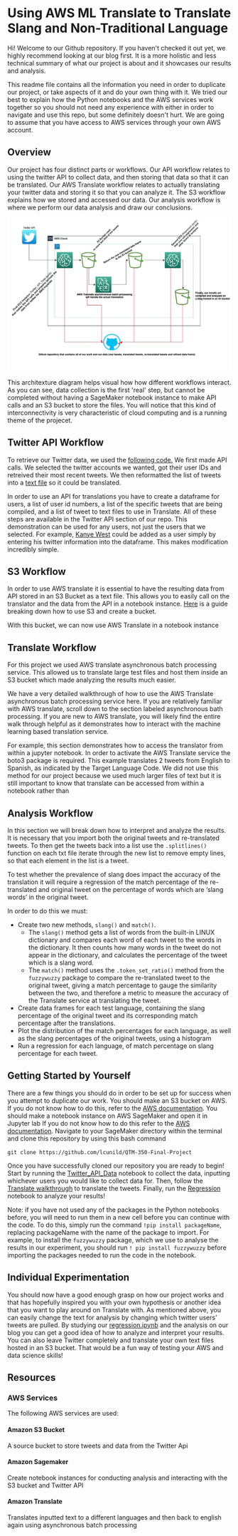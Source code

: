 # Using AWS ML Translate to Translate Slang and Non-Traditional Language
Hi! Welcome to our Github repository. If you haven't checked it out yet, we highly recommend looking at our blog first. It is a more holistic and less technical summary of what our project is about and it showcases our results and analysis. 

This readme file contains all the information you need in order to duplicate our project, or take aspects of it and do your own thing with it. We tried our best to explain how the Python notebooks and the AWS services work together so you should not need any experience with either in order to navigate and use this repo, but some definitely doesn't hurt. We are going to assume that you have access to AWS services through your own AWS account.

## Overview 

Our project has four distinct parts or workflows. Our API workflow relates to using the twitter API to collect data, and then storing that data so that it can be translated. Our AWS Translate workflow relates to actually translating your twitter data and storing it so that you can analyze it. The S3 workflow explains how we stored and accessed our data. Our analysis workflow is where we perform our data analysis and draw our conclusions. 


![Architexture Diagram](https://github.com/lcunild/QTM-350-Final-Project/blob/d158cc946c03de1de535a30bb2c1bbb3a0eb7919/Architecture%20Design%20Diagram.jpg)

This architexture diagram helps visual how how different workflows interact. As you can see, data collection is the first 'real' step, but cannot be completed without having a SageMaker notebook instance to make API calls and an S3 bucket to store the files. You will notice that this kind of interconnectivity is very characteristic of cloud computing and is a running theme of the projecet. 

## Twitter API Workflow 
To retrieve our Twitter data, we used the [following code.](https://github.com/lcunild/QTM-350-Final-Project/blob/main/Data/Twitter_API_Data.ipynb) We first made API calls. We selected the twitter accounts we wanted, got their user IDs and retreived their most recent tweets. We then reformatted the list of tweets into a [text file](https://github.com/lcunild/QTM-350-Final-Project/blob/main/Data/TwitterData.txt) so it could be translated.


In order to use an API for translations you have to create a dataframe for users, a list of user id numbers, a list of the specific tweets that are being compiled, and a list of tweet to text files to use in Translate. All of these steps are available in the Twitter API section of our repo. This demonstration can be used for any users, not just the users that we selected. For example, [Kanye West](https://twitter.com/kanyewest) could be added as a user simply by entering his twitter information into the dataframe. This makes modification incredibly simple.

## S3 Workflow

In order to use AWS translate it is essential to have the resulting data from API stored in an S3 Bucket as a text file. This allows you to easily call on the translator and the data from the API in a notebook instance. [Here](https://docs.aws.amazon.com/AmazonS3/latest/userguide/create-bucket-overview.html) is a guide breaking down how to use S3 and create a bucket.

With this bucket, we can now use AWS Translate in a notebook instance 

## Translate Workflow 


For this project we used AWS translate asynchronous batch processing service. This allowed us to translate large test files and host them inside an S3 bucket which made analyzing the results much easier.

 We have a very detailed walkthrough of how to use the AWS Translate asynchronous batch processing service here. If you are relatively familiar with AWS translate, scroll down to the section labeled asynchronous bath processing. If you are new to AWS translate, you will likely find the entire walk through helpful as it demonstrates how to interact with the machine learning based translation service. 	

For example, this section demonstrates how to access the translator from within a jupyter notebook. In order to activate the AWS Translate service the boto3 package is required. This example translates 2 tweets from English to Spanish, as indicated by the Target Language Code. We did not use this method for our project because we used much larger files of text but it is still important to know that translate can be accessed from within a notebook rather than 



## Analysis Workflow
In this section we will break down how to interpret and analyze the results. It is necessary that you
import both the original tweets and re-translated tweets. 
To then get the tweets back into a list use the `.splitlines()` function on each txt file
iterate through the new list to remove empty lines, so that each element in the list is a tweet.
 
To test whether the prevalence of slang does impact the accuracy of the translation it will require a regression of the match percentage of the re-translated and original tweet on the percentage of words which are ‘slang words’ in the original tweet. 

In order to do this we must:
* Create two new methods, `slang()` and `match()`. 
	* The `slang()` method gets a list of words from the built-in LINUX dictionary and compares each word of each tweet to the words in the dictionary. It then counts how many words in the tweet do not appear in the dictionary, and calculates the percentage of the tweet which is a slang word.
	* The `match()` method uses the `.token_set_ratio()` method from the `fuzzywuzzy` package to compare the re-translated tweet to the original tweet, giving a match percentage to gauge the similarity between the two, and therefore a metric to measure the accuracy of the Translate service at translating the tweet. 
* Create data frames for each test language, containing the slang percentage of the original tweet and its corresponding match percentage after the translations. 
* Plot the distribution of the match percentages for each language, as well as the slang percentages of the original tweets, using a histogram
* Run a regression for each language, of match percentage on slang percentage for each tweet.



## Getting Started by Yourself 
There are a few things you should do in order to be set up for success when you attempt to duplicate our work.
You should make an S3 bucket on AWS.
If you do not know how to do this, refer to the [AWS documentation](https://docs.aws.amazon.com/AmazonS3/latest/userguide/create-bucket-overview.html).
You should make a notebook instance on AWS SageMaker and open it in Jupyter lab
If you do not know how to do this refer to the [AWS documentation](https://docs.aws.amazon.com/sagemaker/latest/dg/howitworks-create-ws.html).
Navigate to your SageMaker directory within the terminal and clone this repository by using this bash command

	git clone https://github.com/lcunild/QTM-350-Final-Project

Once you have successfully cloned our repository you are ready to begin! Start by running the [Twitter_API_Data](https://github.com/lcunild/QTM-350-Final-Project/blob/main/Data/Twitter_API_Data.ipynb) notebook to collect the data, inputting whichever users you would like to collect data for. Then, follow the [Translate walkthrough](https://qtm350twitterproject.s3.us-east-1.amazonaws.com/TranslateWalkthrough/FinalProjectTranslateWalkthrough.html?response-content-disposition=inline&X-Amz-Security-Token=IQoJb3JpZ2luX2VjEIb%2F%2F%2F%2F%2F%2F%2F%2F%2F%2FwEaCXVzLWVhc3QtMiJHMEUCIE7aHuh8d1KWGPvbHLvhoNGDn%2BMnuDpW123QjhWJmoDpAiEAy9C9CjahoMP%2BZCmPVUI1CAzVvzTgPscKyEZRzaBYwNYqkQMITxAAGgwwNzMyMzc1ODczNTciDIKVf7nhZ8QqHd9IBSruAphqdMJQ%2Ff1RBHM912zeUQOUEL8bATVmln%2BZ6psW%2Bn3L4dvppbBwG5CePUNiI1k8geDKFGUgxDGIDFmT0Ja7nfF97%2BR1iHZLBJKQ8sES1icKRrn2PUVU%2B9cLnbXUe3mlpEAY%2BTkkllZVJZvR9FjJpvYm6R6mVic7xfYuPv%2FxZ5GzwxrMXMY5gIc1%2BuV87R1dzREgZDo3u0%2FAIh%2Bl1VZlR%2FO7fHaV%2FYTcQwIwoGUJXc8%2FC%2B4m4h9hPkpXMfWYqHDrxiZUvrnBriM%2FOHLEniyNUQ1d200qVVbust%2BZm%2F1r8p0RH%2BYk9L35U3Ur%2FBMO9PoHxdzMbpkpxF6kkgxEuggY%2BywXjz6LdNPmN2jML6rJhO%2B68OS4E5wiKDn3YRYc0N3VlT6%2FTEDs8cdwVnqxZopsx0nkOdDdRNXhrp9ykNVyexKWxXfLRLfaS9FW3KlI%2Bm%2B2rQ6qlDaNqVMVoxOSHV7SKukc68mgqL6vlAPvaA9sGTDaufWMBjqHAqVZ65AcKkWd2hmI1uMAXVLgfdkRZH9uh6WOqmhAf5zg3pJiI0tHS%2F%2BwuYJFIqfsQlau7Omf6UFvWh8Sttywik0LRoT3F6Ztp6gY%2FKNEnChSBXnxeTQ1z8FOXe4PzuvZzftbRGD9f9nKhz3luuA3x87Z%2B%2BZ%2F4sxma39sVtTxEaWqHeilNB%2FgDZL87czGz8VNwh%2FgCR9lUZkxmr2SPuMW2DsztshQLLhfrl6Bk7rSKPO5FM6HLjym0VLdeT%2Bv3xG%2FQHLOnrNTRnQtDJ%2BMxLy7Vi5Nb6JpaiZ4YuNAo2p5BvTgK0SARh5VrQ3NDPEOpQoUoDLVxxJBvf21CicS9YYZSWSBFsUUWHIn&X-Amz-Algorithm=AWS4-HMAC-SHA256&X-Amz-Date=20211124T004420Z&X-Amz-SignedHeaders=host&X-Amz-Expires=300&X-Amz-Credential=ASIARCDKM4WO6FUZJXZJ%2F20211124%2Fus-east-1%2Fs3%2Faws4_request&X-Amz-Signature=068146328857649151ef65424e8a64a99dd275ac390aa1e161c5a5fa5f43d279) to translate the tweets. Finally, run the [Regression](https://github.com/lcunild/QTM-350-Final-Project/blob/main/Data/Regression.ipynb) notebook to analyze your results!

Note: if you have not used any of the packages in the Python notebooks before, you will need to run them in a new cell before you can continue with the code. To do this, simply run the command `!pip install packageName`, replacing packageName with the name of the package to import. For example, to install the `fuzzywuzzy` package, which we use to analyse the results in our experiment, you should run `! pip install fuzzywuzzy` before importing the packages needed to run the code in the notebook.

## Individual Experimentation

You should now have a good enough grasp on how our project works and that has hopefully inspired you with your own hypothesis or another idea that you want to play around on Translate with. As mentioned above, you can easily change the text for analysis by changing which twitter users’ tweets are pulled. By studying our [regression.ipynb](https://github.com/lcunild/QTM-350-Final-Project/blob/main/Data/Regression.ipynb) and the analysis on our blog you can get a good idea of how to analyze and interpret your results.
You can also leave Twitter completely and translate your own text files hosted in an S3 bucket. That would be a fun way of testing your AWS and data science skills!

## Resources

### AWS Services

The following AWS services are used:

#### Amazon S3 Bucket

A source bucket to store tweets and data from the Twitter Api

#### Amazon Sagemaker

Create notebook instances for conducting analysis and interacting with the S3 bucket and Twitter API

#### Amazon Translate

Translates inputted text to a different languages and then back to english again using asynchronous batch processing






